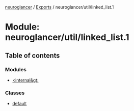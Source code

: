 [neuroglancer](../README.md) / [Exports](../modules.md) / neuroglancer/util/linked\_list.1

# Module: neuroglancer/util/linked\_list.1

## Table of contents

### Modules

- [&lt;internal\&gt;](neuroglancer_util_linked_list_1._internal_.md)

### Classes

- [default](../classes/neuroglancer_util_linked_list_1.default.md)
